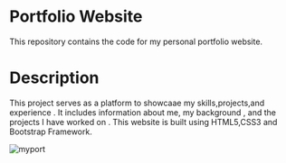 # Portfolio Website
This repository contains the code for my personal portfolio website.
# Description
This project serves as a platform to showcaae my skills,projects,and experience . It includes information about me, my background , and the projects I have worked on . This website is built using HTML5,CSS3 and Bootstrap Framework.

![myport](https://github.com/ShubhamVUpadhyay/Portfolio/assets/103402465/97d99712-3ddd-42f8-8b59-4610d1c1e8e2)


